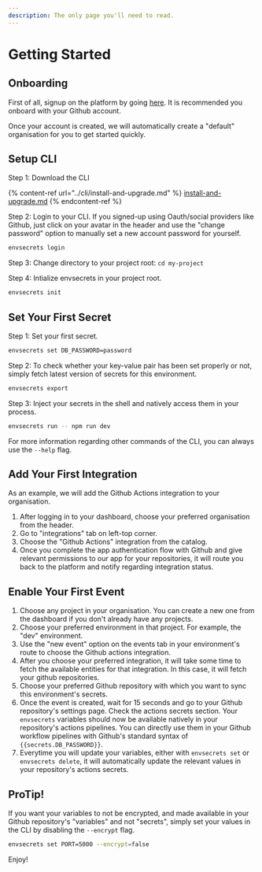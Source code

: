 ```yaml
---
description: The only page you'll need to read.
---
```


# Getting Started

## Onboarding

First of all, signup on the platform by going [here](https://app.envsecrets.com). It is recommended you onboard with your Github account.

Once your account is created, we will automatically create a "default" organisation for you to get started quickly.

## Setup CLI

Step 1: Download the CLI

{% content-ref url="../cli/install-and-upgrade.md" %}
[install-and-upgrade.md](../cli/install-and-upgrade.md)
{% endcontent-ref %}

Step 2: Login to your CLI. If you signed-up using Oauth/social providers like Github, just click on your avatar in the header and use the "change password" option to manually set a new account password for yourself.

```sh
envsecrets login
```

Step 3: Change directory to your project root: `cd my-project`

Step 4: Intialize envsecrets in your project root.

```sh
envsecrets init
```

## Set Your First Secret

Step 1: Set your first secret.

```sh
envsecrets set DB_PASSWORD=password
```

Step 2: To check whether your key-value pair has been set properly or not, simply fetch latest version of secrets for this environment.

```sh
envsecrets export
```

Step 3: Inject your secrets in the shell and natively access them in your process.

```sh
envsecrets run -- npm run dev
```

For more information regarding other commands of the CLI, you can always use the `--help` flag.

## Add Your First Integration

As an example, we will add the Github Actions integration to your organisation.

1. After logging in to your dashboard, choose your preferred organisation from the header.
2. Go to "integrations" tab on left-top corner.
3. Choose the "Github Actions" integration from the catalog.
4. Once you complete the app authentication flow with Github and give relevant permissions to our app for your repositories, it will route you back to the platform and notify regarding integration status.

## Enable Your First Event

1. Choose any project in your organisation. You can create a new one from the dashboard if you don't already have any projects.
2. Choose your preferred environment in that project. For example, the "dev" environment.
3. Use the "new event" option on the events tab in your environment's route to choose the Github actions integration.
4. After you choose your preferred integration, it will take some time to fetch the available entities for that integration. In this case, it will fetch your github repositories.
5. Choose your preferred Github repository with which you want to sync this environment's secrets.
6. Once the event is created, wait for 15 seconds and go to your Github repository's settings page. Check the actions secrets section. Your `envsecrets` variables should now be available natively in your repository's actions pipelines. You can directly use them in your Github workflow pipelines with Github's standard syntax of `{{secrets.DB_PASSWORD}}`.
7. Everytime you will update your variables, either with `envsecrets set` or `envsecrets delete`, it will automatically update the relevant values in your repository's actions secrets.

## ProTip!

If you want your variables to not be encrypted, and made available in your Github repository's "variables" and not "secrets", simply set your values in the CLI by disabling the `--encrypt` flag.

```sh
envsecrets set PORT=5000 --encrypt=false
```

Enjoy!

